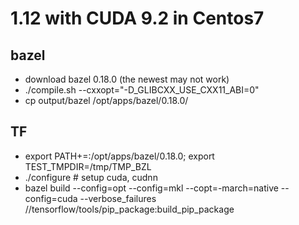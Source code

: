# 1.12 with CUDA 9.2 in Centos7

## bazel
- download bazel 0.18.0 (the newest may not work)
- ./compile.sh --cxxopt="-D_GLIBCXX_USE_CXX11_ABI=0"
- cp output/bazel /opt/apps/bazel/0.18.0/

## TF
- export PATH+=:/opt/apps/bazel/0.18.0; export TEST_TMPDIR=/tmp/TMP_BZL
- ./configure # setup cuda, cudnn
- bazel build --config=opt --config=mkl --copt=-march=native --config=cuda --verbose_failures //tensorflow/tools/pip_package:build_pip_package
